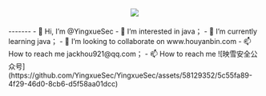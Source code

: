<h1 align="center">
<img src="https://readme-typing-svg.herokuapp.com/?font=ubuntu&color=%23409EFF&size=22&vCenter=true&height=40&lines=Welcome+To+My+Home+Page+%F0%9F%91%8B;I+Guess+You+Are+a+Hacker+%F0%9F%A4%94;Nice+To+Meet+You+%F0%9F%98%9D;Hope+There+is+Something+You+Need+%F0%9F%8E%81">
</h1>
-------
- 👋 Hi, I’m @YingxueSec
- 👀 I’m interested in java；
- 🌱 I’m currently learning java；
- 💞️ I’m looking to collaborate on www.houyanbin.com
- 📫 How to reach me jackhou921@qq.com；
- 📫 How to reach me 
![映雪安全公众号](https://github.com/YingxueSec/YingxueSec/assets/58129352/5c55fa89-4f29-46d0-8cb6-d5f58aa01dcc)

<!---
Hou-yanbin/Hou-yanbin is a ✨ special ✨ repository because its `README.md` (this file) appears on your GitHub profile.
You can click the Preview link to take a look at your changes.
--->

